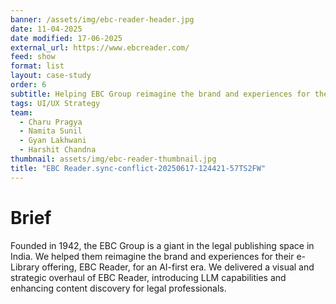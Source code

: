 ```yaml
---
banner: /assets/img/ebc-reader-header.jpg
date: 11-04-2025
date modified: 17-06-2025
external_url: https://www.ebcreader.com/
feed: show
format: list
layout: case-study
order: 6
subtitle: Helping EBC Group reimagine the brand and experiences for their e-Library offering, EBC Reader, for an AI-first era
tags: UI/UX Strategy
team:
  - Charu Pragya
  - Namita Sunil
  - Gyan Lakhwani
  - Harshit Chandna
thumbnail: assets/img/ebc-reader-thumbnail.jpg
title: "EBC Reader.sync-conflict-20250617-124421-57TS2FW"
---
```


# Brief

Founded in 1942, the EBC Group is a giant in the legal publishing space in India. We helped them reimagine the brand and experiences for their e-Library offering, EBC Reader, for an AI-first era. We delivered a visual and strategic overhaul of EBC Reader, introducing LLM capabilities and enhancing content discovery for legal professionals.